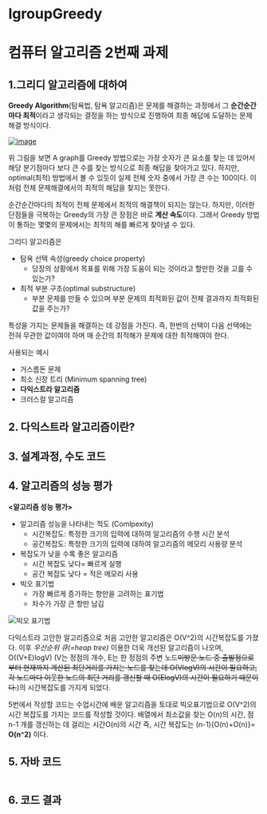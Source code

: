 # IgroupGreedy
# 컴퓨터 알고리즘 2번째 과제

## 1.그리디 알고리즘에 대하여

**Greedy Algorithm**(탐욕법, 탐욕 알고리즘)은 문제를 해결하는 과정에서 그 **순간순간마다 최적**이라고 생각되는 결정을 하는 방식으로 진행하여 최종 해답에 도달하는 문제 해결 방식이다.

[![image](https://besjournals.onlinelibrary.wiley.com/cms/asset/04f4c29c-c548-46d3-8e43-2d6d3ef38db9/jane12963-toc-0001-m.png)](https://besjournals.onlinelibrary.wiley.com/cms/asset/eec59c85-4c34-47b0-b1b4-345eadbc8606/jane12963-toc-0001-m.jpg)

위 그림을 보면 A graph를 Greedy 방법으로는 가장 숫자가 큰 요소를 찾는 데 있어서 해당 분기점마다 보다 큰 수를 찾는 방식으로 최종 해답을 찾아가고 있다. 하지만, optimal(최적) 방법에서 볼 수 있듯이 실제 전체 숫자 중에서  가장 큰 수는 100이다. 이처럼 전체 문제해결에서의 최적의 해답을 찾지는 못한다.

순간순간마다의 최적이 전체 문제에서 최적의 해결책이 되지는 않는다. 하지만, 이러한 단점들을 극복하는 Greedy의 가장 큰 장점은 바로 **계산 속도**이다. 그래서 Greedy 방법이 통하는 몇몇의 문제에서는 최적의 해를 빠르게 찾아낼 수 있다.

그리디 알고리즘은

- 탐욕 선택 속성(greedy choice property)
  - 당장의 상황에서 목표를 위해 가장 도움이 되는 것이라고 할만한 것을 고를 수 있는가?
- 최적 부분 구조(optimal substructure)
  - 부분 문제를 만들 수 있으며 부분 문제의 최적화된 값이 전체 결과까지 최적화된 값을 주는가?

특성을 가지는 문제들을 해결하는 데 강점을 가진다. 즉, 한번의 선택이 다음 선택에는 전혀 무관한 값이여야 하며 매 순간의 최적해가 문제에 대한 최적해여야 한다.

사용되는 예시

- 거스름돈 문제
- 최소 신장 트리 (Minimum spanning tree)
- **다익스트라 알고리즘**
- 크러스컬 알고리즘

## 2. 다익스트라 알고리즘이란?

## 3. 설계과정, 수도 코드

## 4. 알고리즘의 성능 평가

__<알고리즘 성능 평가>__

+ 알고리즘 성능을 나타내는 척도 (Comlpexity)	
   + 시간복잡도: 특정한 크기의 입력에 대하여 알고리즘의 수행 시간 분석
   + 공간복잡도: 특정한 크기의 입력에 대하여 알고리즘의 메모리 사용량 분석
+ 복잡도가 낮을 수록 좋은 알고리즘
  + 시간 복잡도 낮다= 빠르게 실행
  + 공간 복잡도 낮다 = 적은 메모리 사용
+ 빅오 표기법
  + 가장 빠르게 증가하는 항만을 고려하는 표기법
  + 차수가 가장 큰 항만 남김

![빅오 표기법](https://user-images.githubusercontent.com/80510945/113696976-9ed41400-970d-11eb-8f31-b80ea392ef30.png)

다익스트라 고안한 알고리즘으로 처음 고안한 알고리즘은 O(V^2)의 시간복잡도를 가졌다. 이후 *우선순위 큐(=heap tree)* 이용한 더욱 개선된 알고리즘이 나오며, O((V+E)logV) (V는 정점의 개수, E는 한 정점의 주변 노드~~미방문 노드 중 출발점으로부터 현재까지 계산된 최단거리를 가지는 노드를 찾는데 O(VlogV)의 시간이 필요하고, 각 노드마다 이웃한 노드의 최단 거리를 갱신할 때 O(ElogV)의 시간이 필요하기 때문이다.~~)의 시간복잡도를 가지게 되었다. 

5번에서 작성할 코드는 수업시간에 배운 알고리즘을 토대로 빅오표기법으로 O(V^2)의 시간 복잡도를 가지는 코드를 작성할 것이다. 배열에서 최소값을 찾는 O(n)의 시간, 점 n-1 개를 갱신하는 데 걸리는 시간O(n)의 시간 즉, 시간 복잡도는 (n-1){O(n)+O(n)}= **O(n^2)** 이다.


## 5. 자바 코드
``` java


```

## 6. 코드 결과

